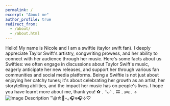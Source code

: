 ```yaml
---
permalink: /
excerpt: "About me"
author_profile: true
redirect_from: 
  - /about/
  - /about.html
---
```


Hello! My name is Nicole and I am a swiftie (taylor swift fan). I deeply appreciate Taylor Swift's artistry, songwriting prowess, and her ability to connect with her audience through her music. Here's some facts about us Swifties: we often engage in discussions about Taylor Swift's music, eagerly anticipate her new releases, and support her through various fan communities and social media platforms. Being a Swiftie is not just about enjoying her catchy tunes; it's about celebrating her growth as an artist, her storytelling abilities, and the impact her music has on people's lives. I hope you have learnt more about me, thank you! ✿﹒ᵔᴗᵔ﹒ʬʬ﹒⪩⪨﹒⟡
![Image Description](https://i.pinimg.com/originals/48/58/87/48588786df4eb823552c11fbf3497a17.jpg)
™️꩜☆🎸⋆｡🎧𖦹🎧⊹♡
